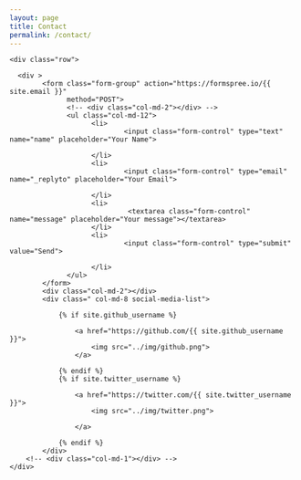 ```yaml
---
layout: page
title: Contact
permalink: /contact/
---
```

<div class="wrapper">

    <div class="row">
    
      <div >
            <form class="form-group" action="https://formspree.io/{{ site.email }}"
                  method="POST">
                  <!-- <div class="col-md-2"></div> -->
                  <ul class="col-md-12">
                        <li>
                                <input class="form-control" type="text" name="name" placeholder="Your Name">
      
                        </li>
                        <li>
                                <input class="form-control" type="email" name="_replyto" placeholder="Your Email"> 
                 
                        </li>
                        <li>
                                 <textarea class="form-control" name="message" placeholder="Your message"></textarea>
                        </li>
                        <li>
                                <input class="form-control" type="submit" value="Send">
                         
                        </li>
                  </ul>     
            </form>
            <div class="col-md-2"></div>
            <div class=" col-md-8 social-media-list">

                {% if site.github_username %}
        
                    <a href="https://github.com/{{ site.github_username }}">
                        <img src="../img/github.png">
                    </a>
              
                {% endif %}
                {% if site.twitter_username %}
                
                    <a href="https://twitter.com/{{ site.twitter_username }}">
                        <img src="../img/twitter.png">

                    </a>
            
                {% endif %}
            </div>
        <!-- <div class="col-md-1"></div> -->
    </div>
        
</div>